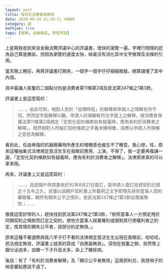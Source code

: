 ```yaml
---
layout: post
title: 有利於消費者與無效
date: 2020-09-24 21:34:11 +0000
category: 誌
mathjax: true
tags: [檢舉, 金融商品, 意有所指]
---
```

<!-- 
<img src="https://doltegg.github.io/blog/assets/images/2020/20200915.jpg" style="width:480px;"/>
-->


上星期我收到來自金融消費評議中心的評議書，很快的瀏覽一遍，字裡行間隱約認為自己算是勝訴，但因為瀏覽的速度太快，絲毫沒有消化其中文字推理及法條的引用。

當天晚上睡前，再將評議書打開來，一個字一個字仔仔細細推敲，總算讀懂了其中內涵。

<!--more-->

其中最讓人振奮的二個點分別是消費者第11條第2項及民法第247條之1第3款。

評議書上是這麼寫的：<br>
> ……，由此可知，相對人對於「目標時程」的解釋與申請人之理解有所不同。然而從字面解釋以觀，申請人的理解較符合字面上之解釋，按消費者保護法第11條第2項規定「定型化契約條款如有疑義時，應為有利於消費者之解釋」，既然相對人所擬訂契約條款之字義未臻明確，自應以申請人所理解之意思為解釋。

看到此，任由再強的抗癲癇藥物所產生的嗜睡感也催生不了睡意。我心想，哇，原來這種抽象式法律規定竟活生生在我眼前應用、上演。不得了，我一定要再複誦一遍，「定型化契約條款如有疑義時，應為有利於消費者之解釋」。法律原來真的可以拿來用。

再來，評議書上又是這麼寫的：<br>
> ……，且該開戶申請書係於92年8月21日簽訂，距申請人簽訂投資契約已將近十五年之久，且僅以該開戶契約書上所載明之文字即預先排除當事人契約審閱權，顯然有顯失公平之情形，依民法第247條之1第3款自應屬無效；……

像我這麼好學的人，趕快找到民法第247條之1第3款，「依照當事人一方預定用於同類契約之條款而訂定之契約，使他方當事人拋棄權利或限制其行使權利者之約定，按其情形顯失公平者，該部分約定無效。」

原來這種不著邊際與我八竿子打不著的法律規定竟活生生出現在我眼前，哈哈哈，民法規定無效，評議書上就真的寫成「自應屬無效」。深怕在振奮之餘，突然腎上腺分泌過多，血糖一下子升高太多，染上了糖尿病。

後話：有了「有利於消費者解釋」及「顯示公平者無效」這兩把利刃，我想哨子的哨音響起應該不遠了。
